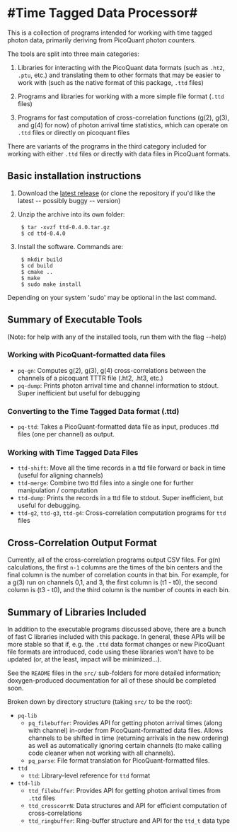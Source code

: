 #Time Tagged Data Processor#
=========

This is a collection of programs intended for working with time tagged photon data, primarily deriving from PicoQuant photon counters.

The tools are split into three main categories:

1. Libraries for interacting with the PicoQuant data formats (such as `.ht2`, `.ptu`, etc.) and translating them to other formats that may be easier to work with (such as the native format of this package, `.ttd` files)

2. Programs and libraries for working with a more simple file format (`.ttd` files)

3. Programs for fast computation of cross-correlation functions (g(2), g(3), and g(4) for now) of photon arrival time statistics, which can operate on `.ttd` files or directly on picoquant files

There are variants of the programs in the third category included for working with either `.ttd` files or directly with data files in PicoQuant formats. 

## Basic installation instructions ##

1. Download the [latest release](https://github.com/steinbrecher/ttd/archive/0.4.0.tar.gz) (or clone the repository if you'd like the latest -- possibly buggy -- version)

2. Unzip the archive into its own folder: 

        $ tar -xvzf ttd-0.4.0.tar.gz
        $ cd ttd-0.4.0

3. Install the software. Commands are:

		$ mkdir build
		$ cd build
		$ cmake ..
		$ make
		$ sudo make install

Depending on your system 'sudo' may be optional in the last command.

## Summary of Executable Tools 

(Note: for help with any of the installed tools, run them with the flag --help)

### Working with PicoQuant-formatted data files
* `pq-gn`: Computes g(2), g(3), g(4) cross-correlations between the channels of a picoquant TTTR file (.ht2, .ht3, etc.)
* `pq-dump`: Prints photon arrival time and channel information to stdout. Super inefficient but useful for debugging

### Converting to the Time Tagged Data format (.ttd)
* `pq-ttd`: Takes a PicoQuant-formatted data file as input, produces .ttd files (one per channel) as output. 

### Working with Time Tagged Data Files
* `ttd-shift`: Move all the time records in a ttd file forward or back in time (useful for aligning channels)
* `ttd-merge`: Combine two ttd files into a single one for further manipulation / computation
* `ttd-dump`: Prints the records in a ttd file to stdout. Super inefficient, but useful for debugging.
* `ttd-g2`, `ttd-g3`, `ttd-g4`: Cross-correlation computation programs for `ttd` files

## Cross-Correlation Output Format 
Currently, all of the cross-correlation programs output CSV files. For g(n) calculations, the first `n-1` columns are the times of the bin centers and the final column is the number of correlation counts in that bin. For example, for a g(3) run on channels 0,1, and 3, the first column is (t1 - t0), the second column is (t3 - t0), and the third column is the number of counts in each bin. 

## Summary of Libraries Included #

In addition to the executable programs discussed above, there are a bunch of fast C libraries included with this package. In general, these APIs will be more stable so that if, e.g. the `.ttd` data format changes or new PicoQuant file formats are introduced, code using these libraries won't have to be updated (or, at the least, impact will be minimized...). 

See the `README` files in the `src/` sub-folders for more detailed information; doxygen-produced documentation for all of these should be completed soon.

Broken down by directory structure (taking `src/` to be the root):

* `pq-lib`
  * `pq_filebuffer`: Provides API for getting photon arrival times (along with channel) in-order from PicoQuant-formatted data files. Allows channels to be shifted in time (returning arrivals in the new ordering) as well as automatically ignoring certain channels (to make calling code cleaner when not working with all channels). 
  * `pq_parse`: File format translation for PicoQuant-formatted files. 
* `ttd`
  * `ttd`: Library-level reference for `ttd` format
* `ttd-lib`
  * `ttd_filebuffer`: Provides API for getting photon arrival times from `.ttd` files
  * `ttd_crosscorrN`: Data structures and API for efficient computation of cross-correlations
  * `ttd_ringbuffer`: Ring-buffer structure and API for the `ttd_t` data type 

